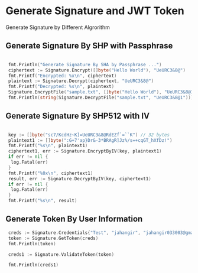 # Generate Signature and JWT Token
Generate Signature by Different Algrorithm

## Generate Signature By SHP with Passphrase
```GO

 fmt.Println("Generate Signature By SHA by Passphrase ...")
 ciphertext := Signature.Encrypt([]byte("Hello World"), "UeURC3&8@")
 fmt.Printf("Encrypted: %x\n", ciphertext)
 plaintext := Signature.Decrypt(ciphertext, "UeURC3&8@")
 fmt.Printf("Decrypted: %s\n", plaintext)
 Signature.EncryptFile("sample.txt", []byte("Hello World"), "UeURC3&8@1")
 fmt.Println(string(Signature.DecryptFile("sample.txt", "UeURC3&8@1")))

```

## Generate Signature By SHP512 with IV
```GO

 key := []byte("sc7/KcdHz~K]=UeURC3&8@RdEZf`=``K") // 32 bytes
 plaintext1 := []byte(":G+7'ap}Dr&-3*BRAgR]Jz%/s=+cqGT_hXfDz!")
 fmt.Printf("%s\n", plaintext1)
 ciphertext1, err := Signature.EncryptByIV(key, plaintext1)
 if err != nil {
  log.Fatal(err)
 }
 fmt.Printf("%0x\n", ciphertext1)
 result, err := Signature.DecryptByIV(key, ciphertext1)
 if err != nil {
  log.Fatal(err)
 }
 fmt.Printf("%s\n", result)
```

## Generate Token By User Information
```GO
 creds := Signature.Credentials{"Test", "jahangir", "jahangir033003@gmail.com"}
 token := Signature.GetToken(creds)
 fmt.Println(token)

 creds1 := Signature.ValidateToken(token)

 fmt.Println(creds1)

```
